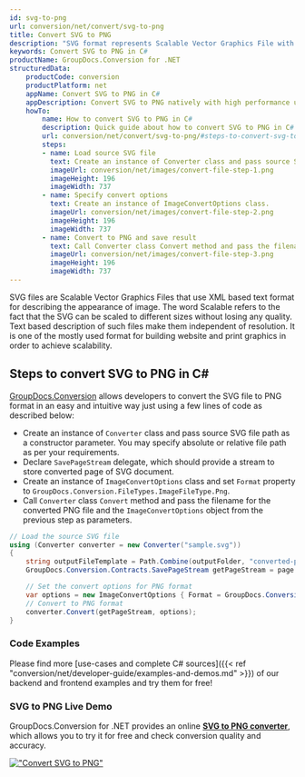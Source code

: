 ```yaml
---
id: svg-to-png
url: conversion/net/convert/svg-to-png
title: Convert SVG to PNG
description: "SVG format represents Scalable Vector Graphics File with .svg extension. Learn how to convert SVG to PNG file programmatically in C# language using GroupDocs.Conversion for .NET library."
keywords: Convert SVG to PNG in C#
productName: GroupDocs.Conversion for .NET
structuredData:
    productCode: conversion
    productPlatform: net
    appName: Convert SVG to PNG in C#
    appDescription: Convert SVG to PNG natively with high performance using C# language and server side GroupDocs.Conversion for .NET APIs, without the use of any software like Microsoft or Open Office.
    howTo:
        name: How to convert SVG to PNG in C# 
        description: Quick guide about how to convert SVG to PNG in C# with high performance and accuracy.
        url: conversion/net/convert/svg-to-png/#steps-to-convert-svg-to-png-in-c
        steps:
        - name: Load source SVG file 
          text: Create an instance of Converter class and pass source SVG file path as a constructor parameter. You may specify absolute or relative file path as per your requirements. 
          imageUrl: conversion/net/images/convert-file-step-1.png
          imageHeight: 196
          imageWidth: 737
        - name: Specify convert options 
          text: Create an instance of ImageConvertOptions class.
          imageUrl: conversion/net/images/convert-file-step-2.png
          imageHeight: 196
          imageWidth: 737
        - name: Convert to PNG and save result 
          text: Call Converter class Convert method and pass the filename for the converted HTML file and the ImageConvertOptions object from the previous step as parameters.
          imageUrl: conversion/net/images/convert-file-step-3.png
          imageHeight: 196
          imageWidth: 737
---
```


SVG files are Scalable Vector Graphics Files that use XML based text format for describing the appearance of image. The word Scalable refers to the fact that the SVG can be scaled to different sizes without losing any quality. Text based description of such files make them independent of resolution. It is one of the mostly used format for building website and print graphics in order to achieve scalability.

## Steps to convert SVG to PNG in C#

[GroupDocs.Conversion](https://products.groupdocs.com/conversion/net) allows developers to convert the SVG file to PNG format in an easy and intuitive way just using a few lines of code as described below:

* Create an instance of `Converter` class and pass source SVG file path as a constructor parameter. You may specify absolute or relative file path as per your requirements. 
* Declare `SavePageStream` delegate, which should provide a stream to store converted page of SVG document.
* Create an instance of `ImageConvertOptions` class and set `Format` property to `GroupDocs.Conversion.FileTypes.ImageFileType.Png`.
* Call `Converter` class `Convert` method and pass the filename for the converted PNG file and the `ImageConvertOptions` object from the previous step as parameters.

```csharp
// Load the source SVG file
using (Converter converter = new Converter("sample.svg"))
{
    string outputFileTemplate = Path.Combine(outputFolder, "converted-page-{0}.png");
    GroupDocs.Conversion.Contracts.SavePageStream getPageStream = page => new FileStream(string.Format(outputFileTemplate, page), FileMode.Create);

    // Set the convert options for PNG format
    var options = new ImageConvertOptions { Format = GroupDocs.Conversion.FileTypes.ImageFileType.Png };   
    // Convert to PNG format
    converter.Convert(getPageStream, options);
}
```

### Code Examples

Please find more [use-cases and complete C# sources]({{< ref "conversion/net/developer-guide/examples-and-demos.md" >}}) of our backend and frontend examples and try them for free!

### SVG to PNG Live Demo

GroupDocs.Conversion for .NET provides an online [**SVG to PNG converter**](https://products.groupdocs.app/conversion/svg-to-png), which allows you to try it for free and check conversion quality and accuracy.

[!["Convert SVG to PNG"](conversion/net/images/convert-to-png/convert-svg-to-png.png)](https://products.groupdocs.app/conversion/svg-to-png)